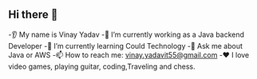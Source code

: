 ## Hi there 👋

-👂 My name is Vinay Yadav
-🔭 I’m currently working as a Java backend Developer
-🌱 I’m currently learning Could Technology
-💬 Ask me about Java or AWS
-📫 How to reach me: vinay.yadavit55@gmail.com
-❤️ I love video games, playing guitar, coding,Traveling and chess.

